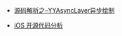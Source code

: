 - [源码解析之–YYAsyncLayer异步绘制](https://mp.weixin.qq.com/s?__biz=MzAxMzE2Mjc2Ng==&mid=2652155054&idx=1&sn=2232eac3749eb4a83ecc92326fad3b82&scene=0&uin=MjIwMjAzNTQyMQ%3D%3D&key=77421cf58af4a6538b5f7855c7c38ec8ab3c0734d882845110c1a487fa2df2adaf0c8bddd1ba9d16dc338dd76b77d66d&devicetype=iMac+MacBookPro11%2C4+OSX+OSX+10.11.3+build)

- [iOS 开源代码分析](https://github.com/Draveness/iOS-Source-Code-Analyze)

